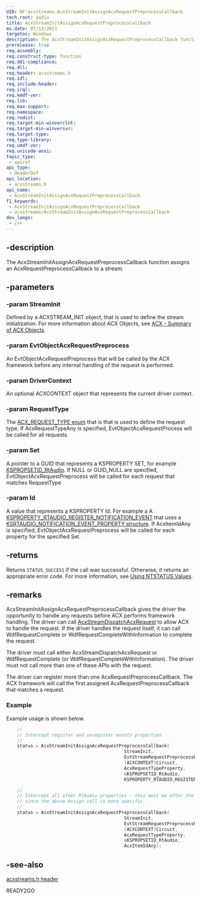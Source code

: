 ```yaml
---
UID: NF:acxstreams.AcxStreamInitAssignAcxRequestPreprocessCallback
tech.root: audio
title: AcxStreamInitAssignAcxRequestPreprocessCallback
ms.date: 07/13/2021
targetos: Windows
description: The AcxStreamInitAssignAcxRequestPreprocessCallback function assigns an  AcxRequestPreprocessCallback to a stream. 
prerelease: true
req.assembly: 
req.construct-type: function
req.ddi-compliance: 
req.dll: 
req.header: acxstreams.h
req.idl: 
req.include-header: 
req.irql: 
req.kmdf-ver: 
req.lib: 
req.max-support: 
req.namespace: 
req.redist: 
req.target-min-winverclnt: 
req.target-min-winversvr: 
req.target-type: 
req.type-library: 
req.umdf-ver: 
req.unicode-ansi: 
topic_type:
 - apiref
api_type:
 - HeaderDef 
api_location:
 - acxstreams.h
api_name:
 - AcxStreamInitAssignAcxRequestPreprocessCallback
f1_keywords:
 - AcxStreamInitAssignAcxRequestPreprocessCallback
 - acxstreams/AcxStreamInitAssignAcxRequestPreprocessCallback
dev_langs:
 - c++
---
```


## -description

The AcxStreamInitAssignAcxRequestPreprocessCallback function assigns an AcxRequestPreprocessCallback to a stream.

## -parameters

### -param StreamInit

Defined by a ACXSTREAM_INIT object, that is used to define the stream initialization. For more information about ACX Objects, see [ACX - Summary of ACX Objects](/windows-hardware/drivers/audio/acx-summary-of-objects).

### -param EvtObjectAcxRequestPreprocess

An EvtObjectAcxRequestPreprocess that will be called by the ACX framework before any internal handling of the request is performed.

### -param DriverContext

An optional ACXCONTEXT object that represents the current driver context.
 
### -param RequestType

The [ACX_REQUEST_TYPE enum](..\acxrequest\ne-acxrequest-acx_request_type.md) that is that is used to define the request type. If AcxRequestTypeAny is specified, EvtObjectAcxRequestProcess will be called for all requests.

### -param Set

A pointer to a GUID that represents a KSPROPERTY SET, for example [KSPROPSETID_RtAudio](/windows-hardware/drivers/audio/kspropsetid-rtaudio). If NULL or GUID_NULL are specified, EvtObjectAcxRequestPreprocess will be called for each request that matches RequestType

### -param Id

A value that represents a KSPROPERTY Id. For example a A [KSPROPERTY_RTAUDIO_REGISTER_NOTIFICATION_EVENT](/windows-hardware/drivers/audio/ksproperty-rtaudio-register-notification-event) that uses a [KSRTAUDIO_NOTIFICATION_EVENT_PROPERTY structure](/windows-hardware/drivers/ddi/ksmedia/ns-ksmedia-ksrtaudio_notification_event_property). If AcxItemIdAny is specified, EvtObjectAcxRequestPreprocess will be called for each property for the specified Set.


## -returns

Returns `STATUS_SUCCESS` if the call was successful. Otherwise, it returns an appropriate error code. For more information, see [Using NTSTATUS Values](/windows-hardware/drivers/kernel/using-ntstatus-values).

## -remarks

AcxStreamInitAssignAcxRequestPreprocessCallback gives the driver the opportunity to handle any requests before ACX performs framework handling. The driver can call [AcxStreamDispatchAcxRequest](nf-acxstreams-acxstreamdispatchacxrequest.md) to allow ACX to handle the request. If the driver handles the request itself, it can call WdfRequestComplete or WdfRequestCompleteWithInformation to complete the request.

The driver must call either AcxStreamDispatchAcxRequest or WdfRequestComplete (or WdfRequestCompleteWithInformation). The driver must not call more than one of these APIs with the request.

The driver can register more than one AcxRequestPreprocessCallback. The ACX framework will call the first assigned AcxRequestPreprocessCallback that matches a request.

### Example

Example usage is shown below.

```cpp
    //
    // Intercept register and unregister events properties.
    //
    status = AcxStreamInitAssignAcxRequestPreprocessCallback(
                                            StreamInit, 
                                            EvtStreamRequestPreprocessRegisterNotificationEvent,
                                            (ACXCONTEXT)Circuit,
                                            AcxRequestTypeProperty,
                                            &KSPROPSETID_RtAudio, 
                                            KSPROPERTY_RTAUDIO_REGISTER_NOTIFICATION_EVENT);

    //
    // Intercept all other RtAudio properties - this must be after the above Assign call
    // since the above Assign call is more specific.
    //
    status = AcxStreamInitAssignAcxRequestPreprocessCallback(
                                            StreamInit, 
                                            EvtStreamRequestPreprocessRtAudio,
                                            (ACXCONTEXT)Circuit,
                                            AcxRequestTypeProperty,
                                            &KSPROPSETID_RtAudio, 
                                            AcxItemIdAny);


```



## -see-also

[acxstreams.h header](index.md)

READY2GO
